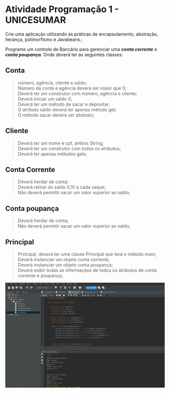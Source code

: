 # Atividade Programação 1 - UNICESUMAR
Crie uma aplicação utilizando as práticas de encapsulamento, abstração, herança, polimorfismo e Javabeans.;<br />

Programe um controle de Bancário para gerenciar uma **_conta corrente_** e **_conta poupança_**. Onde deverá ter as seguintes classes:
## Conta
> número, agência, cliente e saldo;<br />
> Número da conta e agência deverá ser maior que 0;<br />
> Deverá ter um construtor com número, agência e cliente;<br />
> Deverá iniciar um saldo 0;<br />
> Deverá ter um método de sacar e depositar;<br />
> O atributo saldo deverá ter apenas método get;<br />
> O método sacar deverá ser abstrato;<br />

## Cliente 
> Deverá ter um nome e cpf, ambos String;<br />
> Deverá ter um construtor com todos os atributos;<br />
> Deverá ter apenas métodos gets;<br />

## Conta Corrente
> Deverá herdar de conta;<br />
> Deverá retirar do saldo 0,10 a cada saque;<br />
> Não deverá permitir sacar um valor superior ao saldo;<br />

## Conta poupança
> Deverá herdar de conta;<br />
> Não deverá permitir sacar um valor superior ao saldo;<br />

## Principal
> Principal, deverá ter uma classe Principal que terá o método main;<br />
> Deverá instanciar um objeto conta corrente;<br />
> Deverá instanciar um objeto conta poupança;<br />
> Deverá exibir todas as informações de todos os atributos de conta corrente e poupança;<br />


![](https://github.com/andreyquerino/UniCesumar/blob/main/PROGRAMACAO-1/ATIVIDADE-1/img/Atividade01.png)
